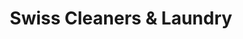---
title: "Swiss Cleaners & Laundry"
url: /oklahoma-city/swiss-cleaners-und-laundry/
shop: Wäscherei
---